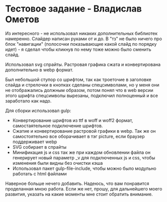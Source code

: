 # Тестовое задание - Владислав Ометов
Из интересного - не использовал никаких дополнительных библиотек намеренно. Слайдер написан руками от и до.
В "тз" не было ничего про блок "навигации" (полосочки показывающие какой слайд по порядку идет) - я сделал чтобы кликнув по нему тоже можно было сменить слайд.

Использовал svg спрайты. Растровая графика сжата и конвертирована дополнительно в webp формат.

Был небольшой ступор со шрифтом, так как троеточие в заголовке слайда и стрелочки в кнопках сделаны спецсимволами, но у меня они не отображались должным образом, потом понял что в web версии этого шрифта спецсимволы вырезаны, подключил полноценный и все заработало как надо.

Для сборки использовал gulp:
- Конвертирование шрифтов из ttf в woff и woff2 формат, самостаятельное подключение шрифтов.
- Сжатие и конвертирование растровой графики в webp. Так же он самостоятельно все оборачивает в тэг picture, если браузер поддерживает webp
- SVG собирает в спрайты
- Минификация js и css так же при каждом обновлении файла он генерирует новый параметр _v для подключенных js и css, чтобы изменения были видны без очистки кэша
- Использовал пакет gulp-file-include, чтобы можно было модульно работать с html файлами

Наверное больше нечего добавить. Надеюсь, что вам понравится проделанная мною работа.
Если же нет, прошу, для дальнейшего моего развития, указать на какие моменты мне стоит обратить внимание.

